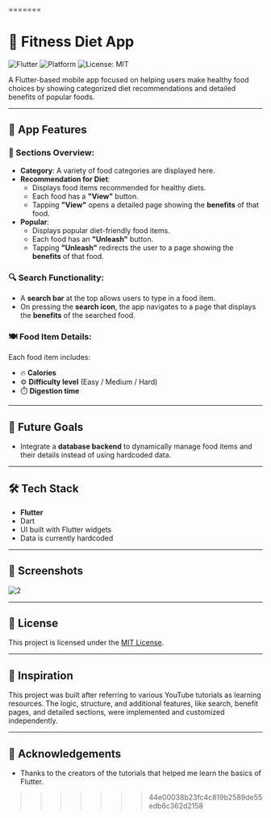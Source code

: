 =======

# 🥗 Fitness Diet App

![Flutter](https://img.shields.io/badge/Flutter-3.29.0-blue?logo=flutter)
![Platform](https://img.shields.io/badge/Platform-Android%20%7C%20iOS-blue)
![License: MIT](https://img.shields.io/badge/License-MIT-yellow.svg)

A Flutter-based mobile app focused on helping users make healthy food choices by showing categorized diet recommendations and detailed benefits of popular foods.

---

## 📱 App Features

### 🧩 Sections Overview:

- **Category**: A variety of food categories are displayed here.
- **Recommendation for Diet**:
  - Displays food items recommended for healthy diets.
  - Each food has a **"View"** button.
  - Tapping **"View"** opens a detailed page showing the **benefits** of that food.
- **Popular**:
  - Displays popular diet-friendly food items.
  - Each food has an **"Unleash"** button.
  - Tapping **"Unleash"** redirects the user to a page showing the **benefits** of that food.

### 🔍 Search Functionality:

- A **search bar** at the top allows users to type in a food item.
- On pressing the **search icon**, the app navigates to a page that displays the **benefits** of the searched food.

### 🍽️ Food Item Details:

Each food item includes:

- 🔥 **Calories**
- ⚙️ **Difficulty level** (Easy / Medium / Hard)
- ⏱️ **Digestion time**

---

## 🚀 Future Goals

- Integrate a **database backend** to dynamically manage food items and their details instead of using hardcoded data.

---

## 🛠️ Tech Stack

- **Flutter**
- Dart
- UI built with Flutter widgets
- Data is currently hardcoded

---

## 📸 Screenshots

<p></p>

![2](https://github.com/user-attachments/assets/afc30462-d244-490a-a2bc-d7f7c04318ee)

---

## 📝 License

This project is licensed under the [MIT License](LICENSE).

---

## 🧠 Inspiration

This project was built after referring to various YouTube tutorials as learning resources. The logic, structure, and additional features, like search, benefit pages, and detailed sections, were implemented and customized independently.

---

## 🙌 Acknowledgements

- Thanks to the creators of the tutorials that helped me learn the basics of Flutter.

> > > > > > > 44e00038b23fc4c819b2589de55edb6c362d2158
